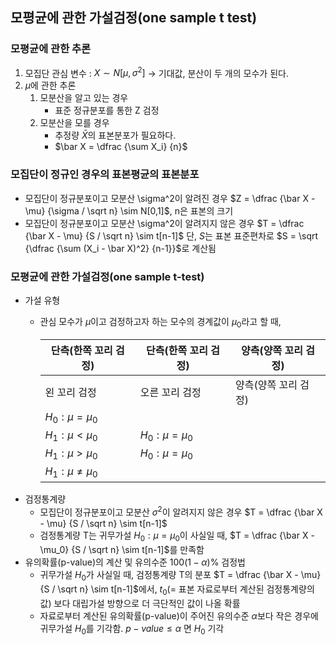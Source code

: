 ## **모평균에 관한 가설검정(one sample t test)**

### 모평균에 관한 추론

1. 모집단 관심 변수 : $X \sim N[\mu, \sigma^2]$ → 기대값, 분산이 두 개의 모수가 된다. 
2. $\mu$에 관한 추론
    1. 모분산을 알고 있는 경우
        - 표준 정규분포를 통한 Z 검정
    2. 모분산을 모를 경우
        - 추정량 $\bar X$의 표본분포가 필요하다.
        - $\bar X = \dfrac {\sum X_i} {n}$

### 모집단이 정규인 경우의 표본평균의 표본분포

- 모집단이 정규분포이고 모분산 \sigma^2이 알려진 경우
$Z = \dfrac {\bar X - \mu} {\sigma / \sqrt n} \sim N[0,1]$, n은 표본의 크기
- 모집단이 정규분포이고 모분산 \sigma^2이 알려지지 않은 경우
$T = \dfrac {\bar X - \mu} {S / \sqrt n} \sim t[n-1]$
단, $S$는 표본 표준편차로 $S = \sqrt {\dfrac {\sum (X_i - \bar X)^2} {n-1}}$로 계산됨

### 모평균에 관한 가설검정(one sample t-test)

- 가설 유형
    - 관심 모수가 $\mu$이고 검정하고자 하는 모수의 경계값이 $\mu_0$라고 할 때,
        
        
        | 단측(한쪽 꼬리 검정) | 단측(한쪽 꼬리 검정) | 양측(양쪽 꼬리 검정) |
        | --- | --- | --- |
        | 왼 꼬리 검정 | 오른 꼬리 검정 | 양측(양쪽 꼬리 검정) |
        | $H_0 : \mu = \mu_0$
        $H_1 : \mu \lt \mu_0$ | $H_0 : \mu = \mu_0$
        $H_1 : \mu \gt \mu_0$ | $H_0 : \mu = \mu_0$
        $H_1 : \mu \neq \mu_0$ |
- 검정통계량
    - 모집단이 정규분포이고 모분산 $\sigma^2$이 알려지지 않은 경우
    $T = \dfrac {\bar X - \mu} {S / \sqrt n} \sim t[n-1]$
    - 검정통계량 T는 귀무가설 $H_0:\mu = \mu_0$이 사실일 때,
    $T = \dfrac {\bar X - \mu_0} {S / \sqrt n} \sim t[n-1]$를 만족함
- 유의확률(p-value)의 계산 및 유의수준 $100(1-\alpha)\%$ 검정법
    - 귀무가설 $H_0$가 사실일 때,
    검정통계량 T의 분포 $T = \dfrac {\bar X - \mu} {S / \sqrt n} \sim t[n-1]$에서,
    $t_0$(= 표본 자료로부터 계산된 검정통계량의 값) 보다 대립가설 방향으로 더 극단적인 값이 나올 확률
    - 자료로부터 계산된 유의확률(p-value)이 주어진 유의수준 $\alpha$보다 작은 경우에 귀무가설 $H_0$를 기각함.
    $p-value ≤ \alpha$ 면 $H_0$ 기각
